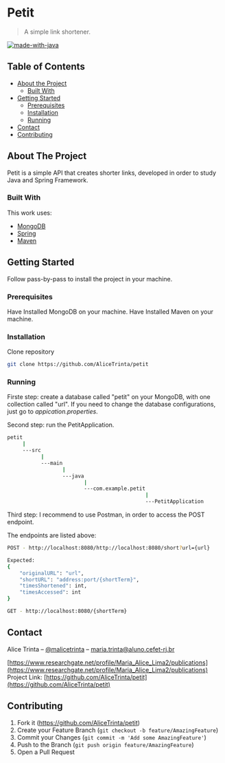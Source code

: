 # Petit
> A simple link shortener.

[![made-with-java](https://img.shields.io/badge/Java-ED8B00?style=for-the-badge&logo=java&logoColor=white)](https://docs.oracle.com/en/java/)

<!-- TABLE OF CONTENTS -->
## Table of Contents

* [About the Project](#about-the-project)
    * [Built With](#built-with)
* [Getting Started](#getting-started)
    * [Prerequisites](#prerequisites)
    * [Installation](#installation)
    * [Running](#Running)
* [Contact](#contact)
* [Contributing](#contributing)



<!-- ABOUT THE PROJECT -->
## About The Project
Petit is a simple API that creates shorter links, developed in order to study Java and Spring Framework.

### Built With
This work uses:
* [MongoDB](https://www.mongodb.com/golang)
* [Spring](https://docs.spring.io/spring-framework/docs/current/reference/html/)
* [Maven](https://maven.apache.org/guides/)


<!-- GETTING STARTED -->
## Getting Started

Follow pass-by-pass to install the project in your machine.

### Prerequisites

Have Installed MongoDB on your machine.
Have Installed Maven on your machine.

### Installation

Clone repository
```sh
git clone https://github.com/AliceTrinta/petit
```

### Running

Firste step: create a database called "petit" on your MongoDB, with one collection called "url". If you need to change the database configurations, just go to *appication.properties*.

Second step: run the PetitApplication.
```sh
petit
     |
     ---src
           |
           ---main
                  |
                  ---java
                         |
                         ---com.example.petit
                                             |
                                             ---PetitApplication
```

Third step: I recommend to use Postman, in order to access the POST endpoint.

The endpoints are listed above:
```sh
POST - http://localhost:8080/http://localhost:8080/short?url={url}

Expected:
{
    "originalURL": "url",
    "shortURL": "address:port/{shortTerm}",
    "timesShortened": int,
    "timesAccessed": int
}
```
```sh
GET - http://localhost:8080/{shortTerm}
```

<!-- CONTACT -->
## Contact

Alice Trinta – [@malicetrinta](https://www.instagram.com/malicetrinta/) – maria.trinta@aluno.cefet-rj.br

[https://www.researchgate.net/profile/Maria_Alice_Lima2/publications](https://www.researchgate.net/profile/Maria_Alice_Lima2/publications)
Project Link: [https://github.com/AliceTrinta/petit](https://github.com/AliceTrinta/petit)



<!-- CONTRIBUTING -->
## Contributing

1. Fork it (<https://github.com/AliceTrinta/petit>)
2. Create your Feature Branch (`git checkout -b feature/AmazingFeature`)
3. Commit your Changes (`git commit -m 'Add some AmazingFeature'`)
4. Push to the Branch (`git push origin feature/AmazingFeature`)
5. Open a Pull Request

<!-- Markdown link & img dfn's -->
[npm-image]: https://img.shields.io/npm/v/datadog-metrics.svg?style=flat-square
[npm-url]: https://npmjs.org/package/datadog-metrics
[npm-downloads]: https://img.shields.io/npm/dm/datadog-metrics.svg?style=flat-square
[travis-image]: https://img.shields.io/travis/dbader/node-datadog-metrics/master.svg?style=flat-square
[travis-url]: https://travis-ci.org/dbader/node-datadog-metrics
